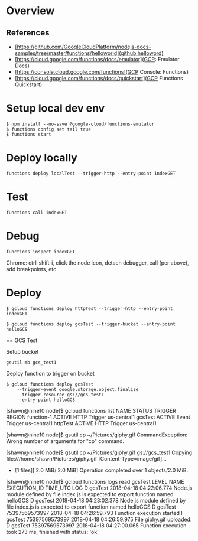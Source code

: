 # Overview

## References
- [https://github.com/GoogleCloudPlatform/nodejs-docs-samples/tree/master/functions/helloworld](github:helloword)
- [https://cloud.google.com/functions/docs/emulator](GCP: Emulator Docs)
- [https://console.cloud.google.com/functions](GCP Console: Functions)
- [https://cloud.google.com/functions/docs/quickstart](GCP Functions Quickstart)

# Setup local dev env

```
$ npm install --no-save @google-cloud/functions-emulator
$ functions config set tail true
$ functions start
```

# Deploy locally
```
functions deploy localTest --trigger-http --entry-point indexGET
```

# Test
```
functions call indexGET
```

# Debug
```
functions inspect indexGET
```

Chrome: ctrl-shift-i, click the node icon, detach debugger, call (per above), add breakpoints, etc

# Deploy

```
$ gcloud functions deploy httpTest --trigger-http --entry-point indexGET
```

```
$ gcloud functions deploy gcsTest --trigger-bucket --entry-point helloGCS
```

==
GCS Test

Setup bucket
```
gsutil mb gcs_test1
```

Deploy function to trigger on bucket
```
$ gcloud functions deploy gcsTest
    --trigger-event google.storage.object.finalize
    --trigger-resource gs://gcs_test1
    --entry-point helloGCS
```


[shawn@nine10 node]$ gcloud functions list
NAME        STATUS  TRIGGER        REGION
function-1  ACTIVE  HTTP Trigger   us-central1
gcsTest     ACTIVE  Event Trigger  us-central1
httpTest    ACTIVE  HTTP Trigger   us-central1


[shawn@nine10 node]$ gsutil cp ~/Pictures/giphy.gif
CommandException: Wrong number of arguments for "cp" command.


[shawn@nine10 node]$ gsutil cp ~/Pictures/giphy.gif  gs://gcs_test1
Copying file:///home/shawn/Pictures/giphy.gif [Content-Type=image/gif]...
- [1 files][  2.0 MiB/  2.0 MiB]
Operation completed over 1 objects/2.0 MiB.


[shawn@nine10 node]$ gcloud functions logs read gcsTest
LEVEL  NAME     EXECUTION_ID    TIME_UTC                 LOG
D      gcsTest                  2018-04-18 04:22:06.774  Node.js module defined by file index.js is expected to export function named helloGCS
D      gcsTest                  2018-04-18 04:23:02.378  Node.js module defined by file index.js is expected to export function named helloGCS
D      gcsTest  75397569573997  2018-04-18 04:26:59.793  Function execution started
I      gcsTest  75397569573997  2018-04-18 04:26:59.975  File giphy.gif uploaded.
D      gcsTest  75397569573997  2018-04-18 04:27:00.065  Function execution took 273 ms, finished with status: 'ok'


